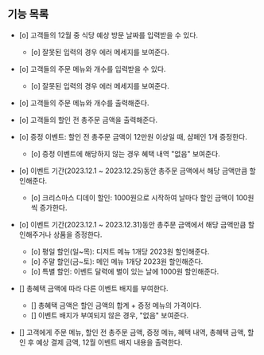 ## 기능 목록

- [o] 고객들의 12월 중 식당 예상 방문 날짜를 입력받을 수 있다.
    - [o] 잘못된 입력의 경우 에러 메세지를 보여준다.

- [o] 고객들의 주문 메뉴와 개수를 입력받을 수 있다.
    - [o] 잘못된 입력의 경우 에러 메세지를 보여준다.

- [o] 고객들의 주문 메뉴와 개수를 출력해준다.

- [o] 고객들의 할인 전 총주문 금액을 출력해준다.

- [o] 증정 이벤트: 할인 전 총주문 금액이 12만원 이상일 때, 샴페인 1개 증정한다.
    - [o] 증정 이벤트에 해당하지 않는 경우 혜택 내역 "없음" 보여준다.

- [o] 이벤트 기간(2023.12.1 ~ 2023.12.25)동안 총주문 금액에서 해당 금액만큼 할인해준다.
    - [o] 크리스마스 디데이 할인: 1000원으로 시작하여 날마다 할인 금액이 100원씩 증가한다.

- [o] 이벤트 기간(2023.12.1 ~ 2023.12.31)동안 총주문 금액에서 해당 금액만큼 할인해주거나 상품을 증정한다.
    - [o] 평일 할인(일~목): 디저트 메뉴 1개당 2023원 할인해준다.
    - [o] 주말 할인(금~토): 메인 메뉴 1개당 2023원 할인해준다.
    - [o] 특별 할인: 이벤트 달력에 별이 있는 날에 1000원 할인해준다.

- [] 총혜택 금액에 따라 다른 이벤트 배지를 부여한다.
    - [] 총혜택 금액은 할인 금액의 합계 + 증정 메뉴의 가격이다.
    - [] 이벤트 배지가 부여되지 않은 경우, "없음" 보여준다.

- [] 고객에게 주문 메뉴, 할인 전 총주문 금액, 증정 메뉴, 혜택 내역, 총혜택 금액, 할인 후 예상 결제 금액, 12월 이벤트 배지 내용을 출력한다.
